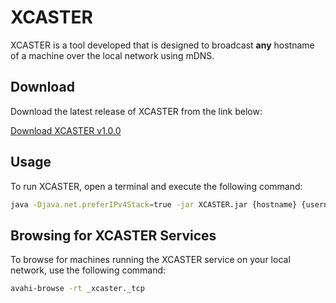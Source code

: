 # XCASTER

XCASTER is a tool developed that is designed to broadcast **any** hostname of a machine over the local network using mDNS. 

## Download

Download the latest release of XCASTER from the link below:

[Download XCASTER v1.0.0](https://github.com/Kobeeeef/XCASTER/releases/download/v1.0.0/XCASTER.jar)

## Usage

To run XCASTER, open a terminal and execute the following command:

```sh
java -Djava.net.preferIPv4Stack=true -jar XCASTER.jar {hostname} {username} {password}
```
## Browsing for XCASTER Services

To browse for machines running the XCASTER service on your local network, use the following command:

```bash
avahi-browse -rt _xcaster._tcp
